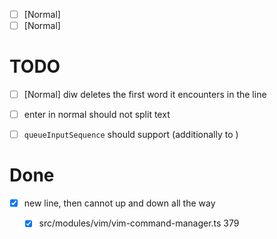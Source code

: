- [ ] [Normal]
- [ ] [Normal]

# TODO

- [ ] [Normal] diw deletes the first word it encounters in the line

- [ ] enter in normal should not split text

- [ ] `queueInputSequence` should support <ctrl> (additionally to <Control>)

# Done

- [x] new line, then cannot up and down all the way

  - [x] src/modules/vim/vim-command-manager.ts 379
